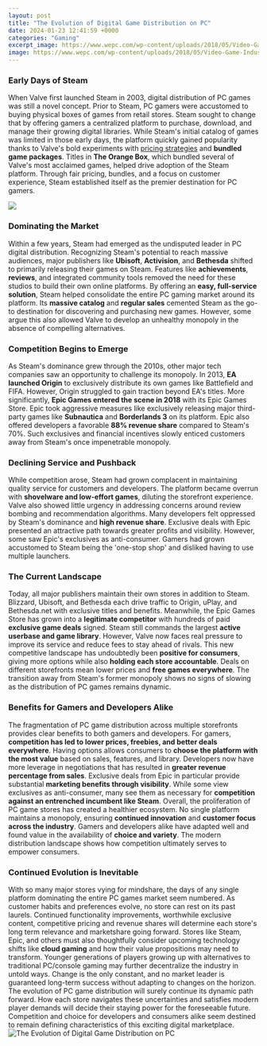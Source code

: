```yaml
---
layout: post
title: "The Evolution of Digital Game Distribution on PC"
date: 2024-01-23 12:41:59 +0000
categories: "Gaming"
excerpt_image: https://www.wepc.com/wp-content/uploads/2018/05/Video-Game-Industry-Statistics-Trends-Data-.jpg
image: https://www.wepc.com/wp-content/uploads/2018/05/Video-Game-Industry-Statistics-Trends-Data-.jpg
---
```


### Early Days of Steam
When Valve first launched Steam in 2003, digital distribution of PC games was still a novel concept. Prior to Steam, PC gamers were accustomed to buying physical boxes of games from retail stores. Steam sought to change that by offering gamers a centralized platform to purchase, download, and manage their growing digital libraries. 
While Steam's initial catalog of games was limited in those early days, the platform quickly gained popularity thanks to Valve's bold experiments with [pricing strategies](https://store.fi.io.vn/womens-cow-funny-animal-cute-rainbow-graphic-for-men-women-and-kids-v-neck-t-shirt/women&) and **bundled game packages**. Titles in **The Orange Box**, which bundled several of Valve's most acclaimed games, helped drive adoption of the Steam platform. Through fair pricing, bundles, and a focus on customer experience, Steam established itself as the premier destination for PC gamers.

![](https://www.gamestreamer.net/Libraries/GS_Login_Template/diagram_1.sflb.ashx)
### Dominating the Market
Within a few years, Steam had emerged as the undisputed leader in PC digital distribution. Recognizing Steam's potential to reach massive audiences, major publishers like **Ubisoft**, **Activision**, and **Bethesda** shifted to primarily releasing their games on Steam. Features like **achievements**, **reviews**, and integrated community tools removed the need for these studios to build their own online platforms. 
By offering an **easy, full-service solution**, Steam helped consolidate the entire PC gaming market around its platform. Its **massive catalog** and **regular sales** cemented Steam as the go-to destination for discovering and purchasing new games. However, some argue this also allowed Valve to develop an unhealthy monopoly in the absence of compelling alternatives.
### Competition Begins to Emerge
As Steam's dominance grew through the 2010s, other major tech companies saw an opportunity to challenge its monopoly. In 2013, **EA launched Origin** to exclusively distribute its own games like Battlefield and FIFA. However, Origin struggled to gain traction beyond EA's titles. 
More significantly, **Epic Games entered the scene in 2018** with its Epic Games Store. Epic took aggressive measures like exclusively releasing major third-party games like **Subnautica** and **Borderlands 3** on its platform. Epic also offered developers a favorable **88% revenue share** compared to Steam's 70%. Such exclusives and financial incentives slowly enticed customers away from Steam's once impenetrable monopoly.
### Declining Service and Pushback
While competition arose, Steam had grown complacent in maintaining quality service for customers and developers. The platform became overrun with **shovelware and low-effort games**, diluting the storefront experience. Valve also showed little urgency in addressing concerns around review bombing and recommendation algorithms.
Many developers felt oppressed by Steam's dominance and **high revenue share**. Exclusive deals with Epic presented an attractive path towards greater profits and visibility. However, some saw Epic's exclusives as anti-consumer. Gamers had grown accustomed to Steam being the 'one-stop shop' and disliked having to use multiple launchers.
### The Current Landscape
Today, all major publishers maintain their own stores in addition to Steam. Blizzard, Ubisoft, and Bethesda each drive traffic to Origin, uPlay, and Bethesda.net with exclusive titles and benefits. Meanwhile, the Epic Games Store has grown into a **legitimate competitor** with hundreds of paid **exclusive game deals** signed. 
Steam still commands the largest **active userbase and game library**. However, Valve now faces real pressure to improve its service and reduce fees to stay ahead of rivals. This new competitive landscape has undoubtedly been **positive for consumers**, giving more options while also **holding each store accountable**. Deals on different storefronts mean lower prices and **free games everywhere**. The transition away from Steam's former monopoly shows no signs of slowing as the distribution of PC games remains dynamic.
### Benefits for Gamers and Developers Alike  
The fragmentation of PC game distribution across multiple storefronts provides clear benefits to both gamers and developers. For gamers, **competition has led to lower prices, freebies, and better deals everywhere**. Having options allows consumers to **choose the platform with the most value** based on sales, features, and library. 
Developers now have more leverage in negotiations that has resulted in **greater revenue percentage from sales**. Exclusive deals from Epic in particular provide substantial **marketing benefits through visibility**. While some view exclusives as anti-consumer, many see them as necessary for **competition against an entrenched incumbent like Steam**. 
Overall, the proliferation of PC game stores has created a healthier ecosystem. No single platform maintains a monopoly, ensuring **continued innovation** and **customer focus across the industry**. Gamers and developers alike have adapted well and found value in the availability of **choice and variety**. The modern distribution landscape shows how competition ultimately serves to empower consumers.
### Continued Evolution is Inevitable  
With so many major stores vying for mindshare, the days of any single platform dominating the entire PC games market seem numbered. As customer habits and preferences evolve, no store can rest on its past laurels. Continued functionality improvements, worthwhile exclusive content, competitive pricing and revenue shares will determine each store's long term relevance and marketshare going forward.
Stores like Steam, Epic, and others must also thoughtfully consider upcoming technology shifts like **cloud gaming** and how their value propositions may need to transform. Younger generations of players growing up with alternatives to traditional PC/console gaming may further decentralize the industry in untold ways. Change is the only constant, and no market leader is guaranteed long-term success without adapting to changes on the horizon. 
The evolution of PC game distribution will surely continue its dynamic path forward. How each store navigates these uncertainties and satisfies modern player demands will decide their staying power for the foreseeable future. Competition and choice for developers and consumers alike seem destined to remain defining characteristics of this exciting digital marketplace.
![The Evolution of Digital Game Distribution on PC](https://www.wepc.com/wp-content/uploads/2018/05/Video-Game-Industry-Statistics-Trends-Data-.jpg)